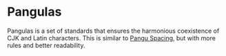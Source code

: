# Pangulas

Pangulas is a set of standards that ensures the harmonious coexistence of CJK and Latin characters. This is similar to [Pangu Spacing](https://github.com/coldnew/pangu-spacing), but with more rules and better readability.

